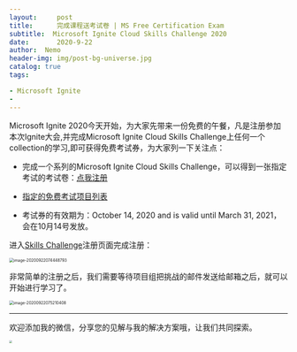 ```yaml
---
layout:     post
title:      完成课程送考试卷 | MS Free Certification Exam
subtitle:  Microsoft Ignite Cloud Skills Challenge 2020
date:       2020-9-22
author:  Nemo
header-img: img/post-bg-universe.jpg
catalog: true
tags:

- Microsoft Ignite
- 
---
```


Microsoft Ignite 2020今天开始，为大家先带来一份免费的午餐，凡是注册参加本次Ignite大会,并完成Microsoft Ignite Cloud Skills Challenge上任何一个collection的学习,即可获得免费考试券，为大家列一下关注点：

- 完成一个系列的Microsoft Ignite Cloud Skills Challenge，可以得到一张指定考试的考试卷：[点我注册](https://csc.docs.microsoft.com/ignite/registration?WT.mc_id=M365-MVP-5003881)

- [指定的免费考试项目列表](https://docs.microsoft.com/en-us/learn/certifications/microsoft-ignite-cloud-skills-challenge-2020-free-certification-exam?WT.mc_id=M365-MVP-5003881#eligible-exams)
- 考试券的有效期为：October 14, 2020 and is valid until March 31, 2021，会在10月14号发放。

进入[Skills Challenge](https://csc.docs.microsoft.com/ignite/registration?WT.mc_id=M365-MVP-5003881)注册页面完成注册：

<img src="https://cdn.jsdelivr.net/gh/tangx007/tangx007.github.io/img/image-20200922074448793.png" alt="image-20200922074448793" style="zoom:50%;" />

非常简单的注册之后，我们需要等待项目组把挑战的邮件发送给邮箱之后，就可以开始进行学习了。

<img src="https://cdn.jsdelivr.net/gh/tangx007/tangx007.github.io/img/image-20200922075210408.png" alt="image-20200922075210408" style="zoom:50%;" />





------

欢迎添加我的微信，分享您的见解与我的解决方案哦，让我们共同探索。

<img src="https://cdn.jsdelivr.net/gh/tangx007/tangx007.github.io/img/nemo-qrcode.jpg" style="zoom: 33%;" />